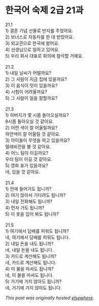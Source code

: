 # 한국어 숙제 2급 21과

<p>21.1<br>1) 결혼 기념 선물로 반지를 주었어요.<br>2) 보너스로 자동차를 한 대 받았어요.<br>3) 외교관으로 한국에 왔어요.<br>4) 선생님으로 일하고 있어요.<br>5) 우리 회사 대표로 회의에 참석할 거예요.<br><br>21.2<br>1) 내일 날씨가 어떨까요?<br>2) 그 사람이 지금 집에 있을까요?<br>3) 이 음식이 맛이 있을까요?<br>4) 시험이 어려울까요?<br>5) 그 사람이 일을 잘할까요?<br><br>21.3<br>1) 아버지가 몇 시쯤 돌아오실까요?<br>9시쯤 돌아오실 것 같아요.<br>2) 어떤 색이 잘 어울릴까요?<br>하얀색이 잘 어울릴 것 같아요.<br>3) 아이들이 무엇을 하고 있을까요?<br>텔레비전을 볼 것 같아요.<br>4) 어느 팀이 이길까요?<br>우리 팀이 이길 것 같아요.<br>5) 영화 표가 있을까요?<br>네, 있을 것 같아요.<br><br>21.4<br>1) 안에 들어가도 됩니까?<br>2) 여기 앉아서 기다려도 됩니까?<br>3) 내일 전화해도 됩니까?<br>4) 먼자 가도 됩니까?<br>5) 이 옷을 입어 봐도 됩니까?<br><br>21.5<br>1) 여기에서 담배를 피워도 됩니까?<br>네, 여기에서 담배를 피워도 됩니다.<br>2) 내일 돈을 내도 됩니까?<br>네, 내일 돈을 내도 됩니다.<br>3) 카드로 계산해도 됩니까?<br>네, 카드로 계산해도 됩니다.<br>4) 이 물을 마셔도 됩니까?<br>네, 이 물을 마셔도 됩니다.<br>5) 거기에 가지 않아도 됩니까?<br>네, 거기에 가지 않아도 됩니다.</p>


*This post was originally hosted [elsewhere](http://planspace.blogspot.com/2009/03/2-21.html).*

